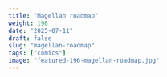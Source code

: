 ```yaml
---
title: "Magellan roadmap"
weight: 196
date: "2025-07-11"
draft: false
slug: "magellan-roadmap"
tags: ["comics"]
image: "featured-196-magellan-roadmap.jpg"
---
```

